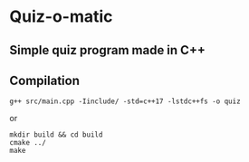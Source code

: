 # Quiz-o-matic

## Simple quiz program made in C++

## Compilation

```
g++ src/main.cpp -Iinclude/ -std=c++17 -lstdc++fs -o quiz
```

or

```
mkdir build && cd build
cmake ../
make
```